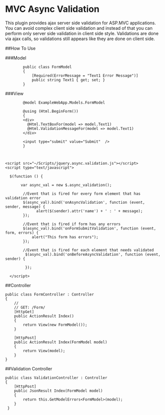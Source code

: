 MVC Async Validation
====================

This plugin provides ajax server side validation for ASP.MVC applications. You can avoid complex client side validation and instead of that you can perform only server side validation in client side style. Validations are done via ajax calls, so validations still  appears like they are done on client side.

##How To Use

###Model

            public class FormModel 
            {
                [Required(ErrorMessage = "Text1 Error Message")]
                public string Text1 { get; set; }
            }


###View

            @model ExampleWebApp.Models.FormModel
            
            @using (Html.BeginForm())
            {
            <div>
              @Html.TextBoxFor(model => model.Text1)
              @Html.ValidationMessageFor(model => model.Text1)
            </div>
            
            <input type="submit" value="Submit"  />
            }
         
         
         
    <script src="~/Scripts/jquery.async.validation.js"></script>
    <script type="text/javascript">
    
      $(function () {
     
           var async_val = new $.async_validation();
    
            //Event that is fired for every form element that has validation error
            $(async_val).bind('onAsyncValidation', function (event, sender, message) {
                  alert($(sender).attr('name') + ' : ' + message);
            });

            //Event that is fired if form has any errors
            $(async_val).bind('onFormSubmitValidation', function (event, form, errors) {
                alert("This form has errors");
            });
            
            //Event that is fired for each element that needs validated
             $(async_val).bind('onBeforeAsyncValidation', function (event, sender) {
             
             });
            
      </script>
      
    
##Controller

    public class FormController : Controller
    {
        //
        // GET: /Form/
        [HttpGet]
        public ActionResult Index()
        {
            return View(new FormModel());
        }
        
        [HttpPost]
        public ActionResult Index(FormModel model)
        {
            return View(model);
        }
    }
    
    
##Validation Controller

    public class ValidationController : Controller
    {
        [HttpPost]
        public JsonResult Index(FormModel model)
        {
            return this.GetModelErrors<FormModel>(model);
        }
     }
     
     
     



